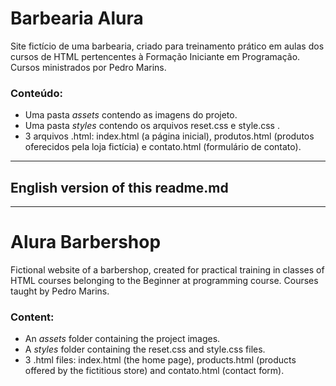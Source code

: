 # Barbearia Alura

Site fictício de uma barbearia, criado para treinamento prático em aulas dos cursos de HTML pertencentes à Formação Iniciante em Programação. Cursos ministrados por Pedro Marins.

### Conteúdo:
- Uma pasta _assets_ contendo as imagens do projeto.
- Uma pasta _styles_ contendo os arquivos reset.css e style.css .
- 3 arquivos .html: index.html (a página inicial), produtos.html (produtos oferecidos pela loja fictícia) e contato.html (formulário de contato). 


---

## English version of this readme.md

---

# Alura Barbershop

Fictional website of a barbershop, created for practical training in classes of HTML courses belonging to the Beginner at programming course. Courses taught by Pedro Marins.

### Content:
- An _assets_ folder containing the project images.
- A _styles_ folder containing the reset.css and style.css files.
- 3 .html files: index.html (the home page), products.html (products offered by the fictitious store) and contato.html (contact form).